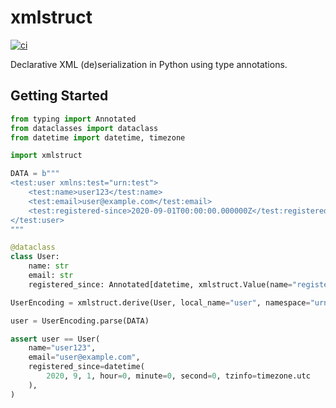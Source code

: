 # xmlstruct

[![ci](https://github.com/flxbe/xmlstruct/actions/workflows/ci.yml/badge.svg)](https://github.com/flxbe/xmlstruct/actions/workflows/ci.yml)
<!-- [![pypi](https://img.shields.io/pypi/v/xmlstruct)](https://pypi.org/project/xmlstruct/) -->
<!-- [![python](https://img.shields.io/pypi/pyversions/xmlstruct)](https://img.shields.io/pypi/pyversions/xmlstruct) -->

<!-- start elevator-pitch -->

Declarative XML (de)serialization in Python using type annotations.

<!-- end elevator-pitch -->

## Getting Started

<!-- start quickstart -->

```python
from typing import Annotated
from dataclasses import dataclass
from datetime import datetime, timezone

import xmlstruct

DATA = b"""
<test:user xmlns:test="urn:test">
    <test:name>user123</test:name>
    <test:email>user@example.com</test:email>
    <test:registered-since>2020-09-01T00:00:00.000000Z</test:registered-since>
</test:user>
"""

@dataclass
class User:
    name: str
    email: str
    registered_since: Annotated[datetime, xmlstruct.Value(name="registered-since")]

UserEncoding = xmlstruct.derive(User, local_name="user", namespace="urn:test")

user = UserEncoding.parse(DATA)

assert user == User(
    name="user123",
    email="user@example.com",
    registered_since=datetime(
        2020, 9, 1, hour=0, minute=0, second=0, tzinfo=timezone.utc
    ),
)
```
